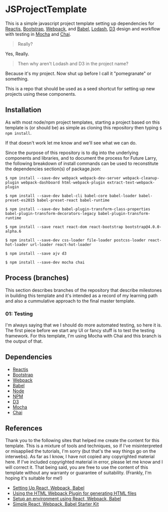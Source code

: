 # JSProjectTemplate

This is a simple javascript project template setting up dependencies for [Reactjs], [Bootstrap], [Webpack], and [Babel], [Lodash], [D3] design and workflow with testing in [Mocha] and [Chai]. 

> Really? 

Yes, Really. 
> Then why aren't Lodash and D3 in the project name? 

Because it's my project. Now shut up before I call it "pomegranate" or something.

This is a repo that should be used as a seed shortcut for setting up new projects using these components. 


## Installation

As with most node/npm project templates, starting a project based on this template is (or should be) as simple as cloning this repository then typing ` $ npm install `.

If that doesn't work let me know and we'll see what we can do.

Since the purpose of this repository is to dig into the underlying components and libraries, and to document the process for Future Larry, the following breakdown of install commands can be used to reconstitute the dependencies section(s) of package.json:


```
$ npm install --save-dev webpack webpack-dev-server webpack-cleanup-plugin webpack-dashboard html-webpack-plugin extract-text-webpack-plugin

$ npm install --save-dev babel-cli babel-core babel-loader babel-preset-es2015 babel-preset-react babel-runtime

$ npm install --save-dev babel-plugin-transform-class-properties babel-plugin-transform-decorators-legacy babel-plugin-transform-runtime 

$ npm install --save react react-dom react-bootstrap bootstrap@4.0.0-alpha.6

$ npm install --save-dev css-loader file-loader postcss-loader react-hot-loader url-loader react-hot-loader

$ npm install --save ajv d3

$ npm install --save-dev mocha chai

```


## Process (branches)
This section describes branches of the repository that describe milestones in building this template and it's intended as a record of my learning path and also a cummulative approach to the final master template.

### 01: Testing
I'm always saying that we I should do more automated testing, so here it is. The first piece before we start any UI or fancy stuff is to test the testing framework. For this template, I'm using Mocha with Chai and this branch is the output of that.








## Dependencies
* [Reactjs]
* [Bootstrap]
* [Webpack]
* [Babel]
* [Node]
* [NPM]
* [D3]
* [Mocha]
* [Chai]


## References
Thank you to the following sites that helped me create the content for this template. This is a mixture of tools and techniques, so if I've misinterpreted or misapplied the tutorials, I'm sorry (but that's the way things go on the interwebs). As far as I know, I have not copied any copyrighted material here. If I've included copyrighted material in error, please let me know and I will correct it. That being said, you are free to use the content of this template without any warranty or guarantee of suitability. (Frankly, I'm hoping it's suitable for me!)

* [Setting Up React, Webpack, Babel]
* [Using the HTML Webpack Plugin for generating HTML files]
* [Setup an environment using React, Webpack, Babel]
* [Simple React, Webpack, Babel Starter Kit]



[Setting Up React, Webpack, Babel]: https://scotch.io/tutorials/setup-a-react-environment-using-webpack-and-babel
[Reactjs]:  https://facebook.github.io/react/
[Bootstrap]: https://v4-alpha.getbootstrap.com/ 
[Webpack]: https://webpack.github.io/
[Babel]: https://babeljs.io/
[Node]: https://nodejs.org/en/
[NPM]: https://www.npmjs.com/
[Lodash]: https://lodash.com/
[D3]: https://d3js.org/
[Using the HTML Webpack Plugin for generating HTML files]: https://javascriptplayground.com/blog/2016/07/webpack-html-plugin/
[Setup an environment using React, Webpack, Babel]: https://scotch.io/tutorials/setup-a-react-environment-using-webpack-and-babel
[Simple React, Webpack, Babel Starter Kit]: https://github.com/alicoding/react-webpack-babel
[Mocha]: https://mochajs.org/
[Chai]: http://chaijs.com/